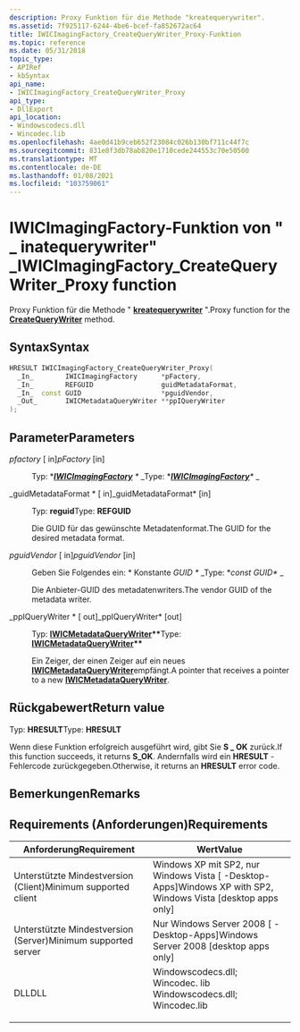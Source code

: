 ```yaml
---
description: Proxy Funktion für die Methode "kreatequerywriter".
ms.assetid: 7f925117-6244-4be6-bcef-fa852672ac64
title: IWICImagingFactory_CreateQueryWriter_Proxy-Funktion
ms.topic: reference
ms.date: 05/31/2018
topic_type:
- APIRef
- kbSyntax
api_name:
- IWICImagingFactory_CreateQueryWriter_Proxy
api_type:
- DllExport
api_location:
- Windowscodecs.dll
- Wincodec.lib
ms.openlocfilehash: 4ae0d41b9ceb652f23084c026b130bf711c44f7c
ms.sourcegitcommit: 831e8f3db78ab820e1710cede244553c70e50500
ms.translationtype: MT
ms.contentlocale: de-DE
ms.lasthandoff: 01/08/2021
ms.locfileid: "103759061"
---
```

# <a name="iwicimagingfactory_createquerywriter_proxy-function"></a><span data-ttu-id="1a4dd-103">IWICImagingFactory-Funktion von " \_ inatequerywriter" \_</span><span class="sxs-lookup"><span data-stu-id="1a4dd-103">IWICImagingFactory\_CreateQueryWriter\_Proxy function</span></span>

<span data-ttu-id="1a4dd-104">Proxy Funktion für die Methode " [**kreatequerywriter**](/windows/desktop/api/Wincodec/nf-wincodec-iwicimagingfactory-createquerywriter) ".</span><span class="sxs-lookup"><span data-stu-id="1a4dd-104">Proxy function for the [**CreateQueryWriter**](/windows/desktop/api/Wincodec/nf-wincodec-iwicimagingfactory-createquerywriter) method.</span></span>

## <a name="syntax"></a><span data-ttu-id="1a4dd-105">Syntax</span><span class="sxs-lookup"><span data-stu-id="1a4dd-105">Syntax</span></span>


```C++
HRESULT IWICImagingFactory_CreateQueryWriter_Proxy(
  _In_        IWICImagingFactory      *pFactory,
  _In_        REFGUID                 guidMetadataFormat,
  _In_  const GUID                    *pguidVendor,
  _Out_       IWICMetadataQueryWriter **ppIQueryWriter
);
```



## <a name="parameters"></a><span data-ttu-id="1a4dd-106">Parameter</span><span class="sxs-lookup"><span data-stu-id="1a4dd-106">Parameters</span></span>

<dl> <dt>

<span data-ttu-id="1a4dd-107">*pfactory* \[ in\]</span><span class="sxs-lookup"><span data-stu-id="1a4dd-107">*pFactory* \[in\]</span></span>
</dt> <dd>

<span data-ttu-id="1a4dd-108">Typ: \**[**IWICImagingFactory**](/windows/desktop/api/Wincodec/nn-wincodec-iwicimagingfactory) \** _</span><span class="sxs-lookup"><span data-stu-id="1a4dd-108">Type: \**[**IWICImagingFactory**](/windows/desktop/api/Wincodec/nn-wincodec-iwicimagingfactory)\** _</span></span>

</dd> <dt>

<span data-ttu-id="1a4dd-109">_guidMetadataFormat \* \[ in\]</span><span class="sxs-lookup"><span data-stu-id="1a4dd-109">_guidMetadataFormat\* \[in\]</span></span>
</dt> <dd>

<span data-ttu-id="1a4dd-110">Typ: **reguid**</span><span class="sxs-lookup"><span data-stu-id="1a4dd-110">Type: **REFGUID**</span></span>

<span data-ttu-id="1a4dd-111">Die GUID für das gewünschte Metadatenformat.</span><span class="sxs-lookup"><span data-stu-id="1a4dd-111">The GUID for the desired metadata format.</span></span>

</dd> <dt>

<span data-ttu-id="1a4dd-112">*pguidVendor* \[ in\]</span><span class="sxs-lookup"><span data-stu-id="1a4dd-112">*pguidVendor* \[in\]</span></span>
</dt> <dd>

<span data-ttu-id="1a4dd-113">Geben Sie Folgendes ein: \* Konstante *GUID \** _</span><span class="sxs-lookup"><span data-stu-id="1a4dd-113">Type: \**const GUID\** _</span></span>

<span data-ttu-id="1a4dd-114">Die Anbieter-GUID des metadatenwriters.</span><span class="sxs-lookup"><span data-stu-id="1a4dd-114">The vendor GUID of the metadata writer.</span></span>

</dd> <dt>

<span data-ttu-id="1a4dd-115">_ppIQueryWriter \* \[ out\]</span><span class="sxs-lookup"><span data-stu-id="1a4dd-115">_ppIQueryWriter\* \[out\]</span></span>
</dt> <dd>

<span data-ttu-id="1a4dd-116">Typ: **[ **IWICMetadataQueryWriter**](/windows/desktop/api/Wincodec/nn-wincodec-iwicmetadataquerywriter)\*\***</span><span class="sxs-lookup"><span data-stu-id="1a4dd-116">Type: **[**IWICMetadataQueryWriter**](/windows/desktop/api/Wincodec/nn-wincodec-iwicmetadataquerywriter)\*\***</span></span>

<span data-ttu-id="1a4dd-117">Ein Zeiger, der einen Zeiger auf ein neues [**IWICMetadataQueryWriter**](/windows/desktop/api/Wincodec/nn-wincodec-iwicmetadataquerywriter)empfängt.</span><span class="sxs-lookup"><span data-stu-id="1a4dd-117">A pointer that receives a pointer to a new [**IWICMetadataQueryWriter**](/windows/desktop/api/Wincodec/nn-wincodec-iwicmetadataquerywriter).</span></span>

</dd> </dl>

## <a name="return-value"></a><span data-ttu-id="1a4dd-118">Rückgabewert</span><span class="sxs-lookup"><span data-stu-id="1a4dd-118">Return value</span></span>

<span data-ttu-id="1a4dd-119">Typ: **HRESULT**</span><span class="sxs-lookup"><span data-stu-id="1a4dd-119">Type: **HRESULT**</span></span>

<span data-ttu-id="1a4dd-120">Wenn diese Funktion erfolgreich ausgeführt wird, gibt Sie **S \_ OK** zurück.</span><span class="sxs-lookup"><span data-stu-id="1a4dd-120">If this function succeeds, it returns **S\_OK**.</span></span> <span data-ttu-id="1a4dd-121">Andernfalls wird ein **HRESULT** -Fehlercode zurückgegeben.</span><span class="sxs-lookup"><span data-stu-id="1a4dd-121">Otherwise, it returns an **HRESULT** error code.</span></span>

## <a name="remarks"></a><span data-ttu-id="1a4dd-122">Bemerkungen</span><span class="sxs-lookup"><span data-stu-id="1a4dd-122">Remarks</span></span>

## <a name="requirements"></a><span data-ttu-id="1a4dd-123">Requirements (Anforderungen)</span><span class="sxs-lookup"><span data-stu-id="1a4dd-123">Requirements</span></span>



| <span data-ttu-id="1a4dd-124">Anforderung</span><span class="sxs-lookup"><span data-stu-id="1a4dd-124">Requirement</span></span> | <span data-ttu-id="1a4dd-125">Wert</span><span class="sxs-lookup"><span data-stu-id="1a4dd-125">Value</span></span> |
|-------------------------------------|------------------------------------------------------------------------------------------------------------------------------------------------------------------|
| <span data-ttu-id="1a4dd-126">Unterstützte Mindestversion (Client)</span><span class="sxs-lookup"><span data-stu-id="1a4dd-126">Minimum supported client</span></span><br/> | <span data-ttu-id="1a4dd-127">Windows XP mit SP2, nur Windows Vista \[ -Desktop-Apps\]</span><span class="sxs-lookup"><span data-stu-id="1a4dd-127">Windows XP with SP2, Windows Vista \[desktop apps only\]</span></span><br/>                                                                                              |
| <span data-ttu-id="1a4dd-128">Unterstützte Mindestversion (Server)</span><span class="sxs-lookup"><span data-stu-id="1a4dd-128">Minimum supported server</span></span><br/> | <span data-ttu-id="1a4dd-129">Nur Windows Server 2008 \[ -Desktop-Apps\]</span><span class="sxs-lookup"><span data-stu-id="1a4dd-129">Windows Server 2008 \[desktop apps only\]</span></span><br/>                                                                                                             |
| <span data-ttu-id="1a4dd-130">DLL</span><span class="sxs-lookup"><span data-stu-id="1a4dd-130">DLL</span></span><br/>                      | <dl> <span data-ttu-id="1a4dd-131"><dt>Windowscodecs.dll; </dt> <dt>Wincodec. lib</dt></span><span class="sxs-lookup"><span data-stu-id="1a4dd-131"><dt>Windowscodecs.dll; </dt> <dt>Wincodec.lib</dt></span></span> </dl> |



 

 




